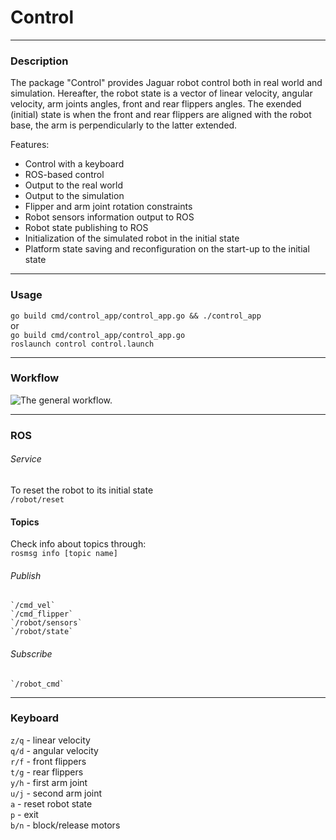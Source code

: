 # Control
***
### Description  
The package "Control" provides Jaguar robot control both in real world and simulation.
Hereafter, the robot state is a vector of linear velocity, angular velocity, arm joints angles, front and rear flippers angles.
The exended (initial) state is when the front and rear flippers are aligned with the robot base, the arm is perpendicularly to the latter extended.

Features:
+ Control with a keyboard
+ ROS-based control
+ Output to the real world
+ Output to the simulation
+ Flipper and arm joint rotation constraints
+ Robot sensors information output to ROS
+ Robot state publishing to ROS
+ Initialization of the simulated robot in the initial state
+ Platform state saving and reconfiguration on the start-up to the initial state
***
### Usage
`go build cmd/control_app/control_app.go && ./control_app`  
 or  
`go build cmd/control_app/control_app.go`  
`roslaunch control control.launch`
***
### Workflow
![The general workflow.](https://github.com/gwaxG/robot_ws/tree/main/control/assets/workflow.png)
***
### ROS  
###### Service  
  To reset the robot to its initial state  
  `/robot/reset`  

#### Topics  
Check info about topics through:  
`rosmsg info [topic name]`  

###### Publish  
    `/cmd_vel`  
    `/cmd_flipper`  
    `/robot/sensors`  
    `/robot/state`  

###### Subscribe  
    `/robot_cmd`  
***  
### Keyboard  
`z/q` - linear velocity  
`q/d` - angular velocity  
`r/f` - front flippers  
`t/g` - rear flippers  
`y/h` - first arm joint  
`u/j` - second arm joint  
`a` - reset robot state  
`p` - exit  
`b/n` - block/release motors  
